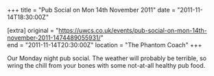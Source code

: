 +++
title = "Pub Social on Mon 14th November 2011"
date = "2011-11-14T18:30:00Z"

[extra]
original = "https://uwcs.co.uk/events/pub-social-on-mon-14th-november-2011-1474489055931/"    
end = "2011-11-14T20:30:00Z"
location = "The Phantom Coach"
+++

Our Monday night pub social. The weather will probably be terrible, so wring the chill from your bones with some not-at-all healthy pub food.

